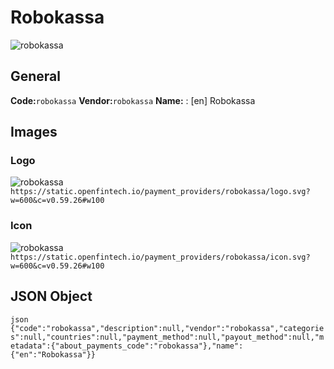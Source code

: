 # Robokassa 
![robokassa](https://static.openfintech.io/payment_providers/robokassa/logo.svg?w=600&c=v0.59.26#w100) 
## General 
**Code:**`robokassa` 
**Vendor:**`robokassa` 
**Name:** 
:	[en] Robokassa 
## Images 
### Logo 
![robokassa](https://static.openfintech.io/payment_providers/robokassa/logo.svg?w=600&c=v0.59.26#w100) 
``` https://static.openfintech.io/payment_providers/robokassa/logo.svg?w=600&c=v0.59.26#w100 ``` 
### Icon 
![robokassa](https://static.openfintech.io/payment_providers/robokassa/icon.svg?w=600&c=v0.59.26#w100) 
``` https://static.openfintech.io/payment_providers/robokassa/icon.svg?w=600&c=v0.59.26#w100 ``` 
## JSON Object 
```json {"code":"robokassa","description":null,"vendor":"robokassa","categories":null,"countries":null,"payment_method":null,"payout_method":null,"metadata":{"about_payments_code":"robokassa"},"name":{"en":"Robokassa"}} ``` 
